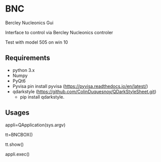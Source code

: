 # BNC
Bercley Nucleonics Gui

Interface to control via Bercley Nucleonics controler

Test with model 505 on win 10

## Requirements
*   python 3.x
*   Numpy
*   PyQt6
*   Pyvisa pin install pyvisa (https://pyvisa.readthedocs.io/en/latest/)
*   qdarkstyle (https://github.com/ColinDuquesnoy/QDarkStyleSheet.git)
    * pip install qdarkstyle. 
 
  
  ## Usages   
  appli=QApplication(sys.argv)
  
  tt=BNCBOX()
  
  tt.show()
  
  appli.exec()   
  
